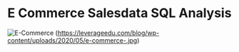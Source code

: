 # E Commerce Salesdata SQL Analysis
![E-Commerce](https://www.drink-it.com/Admin/Public/GetImage.ashx?Image=/Files/Images/Drinkit/Drink-IT%20Business%20Process%20Model%203%20(transp.%20baggr)2.png&Width=650&Crop=5&Compression=85)
(https://leverageedu.com/blog/wp-content/uploads/2020/05/e-commerce-.jpg)

